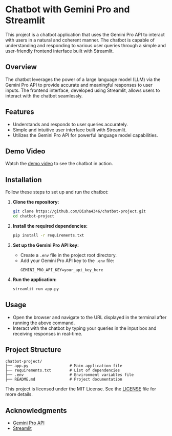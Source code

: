 # Chatbot with Gemini Pro and Streamlit

This project is a chatbot application that uses the Gemini Pro API to interact with users in a natural and coherent manner. The chatbot is capable of understanding and responding to various user queries through a simple and user-friendly frontend interface built with Streamlit.

## Overview

The chatbot leverages the power of a large language model (LLM) via the Gemini Pro API to provide accurate and meaningful responses to user inputs. The frontend interface, developed using Streamlit, allows users to interact with the chatbot seamlessly.

## Features

- Understands and responds to user queries accurately.
- Simple and intuitive user interface built with Streamlit.
- Utilizes the Gemini Pro API for powerful language model capabilities.

## Demo Video

Watch the [demo video](https://github.com/your-username/chatbot-project/raw/main/videos/demo-video.mp4) to see the chatbot in action.

## Installation

Follow these steps to set up and run the chatbot:

1. **Clone the repository:**
    ```bash
    git clone https://github.com/Disha4346/chatbot-project.git
    cd chatbot-project
    ```

2. **Install the required dependencies:**
    ```bash
    pip install -r requirements.txt
    ```

3. **Set up the Gemini Pro API key:**
   - Create a `.env` file in the project root directory.
   - Add your Gemini Pro API key to the `.env` file:
     ```
     GEMINI_PRO_API_KEY=your_api_key_here
     ```

4. **Run the application:**
    ```bash
    streamlit run app.py
    ```

## Usage

- Open the browser and navigate to the URL displayed in the terminal after running the above command.
- Interact with the chatbot by typing your queries in the input box and receiving responses in real-time.

## Project Structure

```
chatbot-project/
├── app.py                  # Main application file
├── requirements.txt        # List of dependencies
├── .env                    # Environment variables file
├── README.md               # Project documentation
```



This project is licensed under the MIT License. See the [LICENSE](LICENSE) file for more details.

## Acknowledgments

- [Gemini Pro API](https://example.com)
- [Streamlit](https://streamlit.io)

